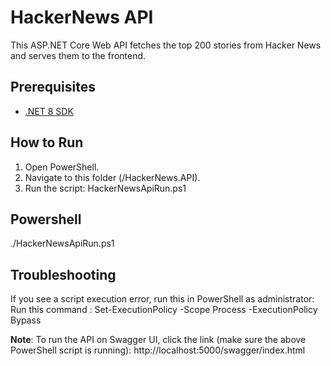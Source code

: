 # HackerNews API

This ASP.NET Core Web API fetches the top 200 stories from Hacker News and serves them to the frontend.

## Prerequisites
- [.NET 8 SDK](https://dotnet.microsoft.com/en-us/download)

## How to Run
1. Open PowerShell.
2. Navigate to this folder (/HackerNews.API).
3. Run the script: HackerNewsApiRun.ps1

## Powershell
./HackerNewsApiRun.ps1

## Troubleshooting
If you see a script execution error, run this in PowerShell as administrator:
Run this command : Set-ExecutionPolicy -Scope Process -ExecutionPolicy Bypass

**Note**: To run the API on Swagger UI, click the link (make sure the above PowerShell script is running): http://localhost:5000/swagger/index.html
